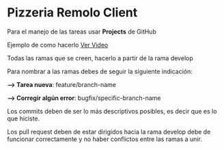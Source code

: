 # Pizzeria Remolo Client

<p>Para el manejo de las tareas usar <strong>Projects</strong> de GitHub</p>

<p>Ejemplo de como hacerlo <a href="https://www.youtube.com/watch?v=X5en2vcvDz8&ab_channel=MarlonFalc%C3%B3nHern%C3%A1ndez">Ver Video</a></p>

<p>Todas las ramas que se creen, hacerlo a partir de la rama develop</p>

<p>Para nombrar a las ramas debes de seguir la siguiente indicación:</p>
<p><strong>--> Tarea nueva</strong>: feature/branch-name</p>
<p><strong>--> Corregir algún error</strong>: bugfix/specific-branch-name</p>

<p>Los commits deben de ser lo más descriptivos posibles, es decir que es lo que hiciste.</p>

<p>Los pull request deben de estar dirigidos hacia la rama develop debe de funcionar correctamente y no haber conflictos entre las ramas a unir.</p>
